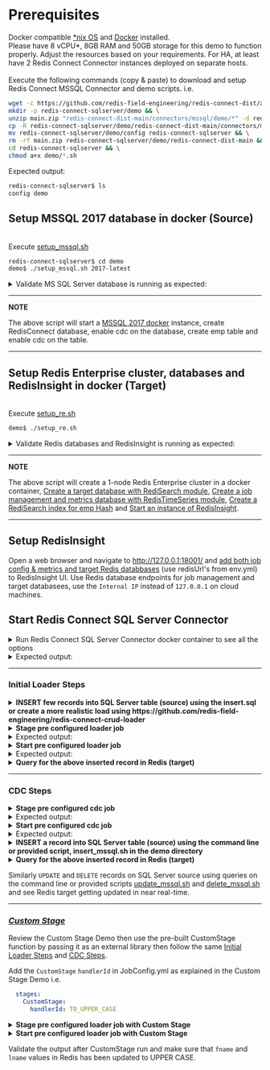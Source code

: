 # Prerequisites

Docker compatible [*nix OS](https://en.wikipedia.org/wiki/Unix-like) and [Docker](https://docs.docker.com/get-docker) installed.
<br>Please have 8 vCPU*, 8GB RAM and 50GB storage for this demo to function properly. Adjust the resources based on your requirements. For HA, at least have 2 Redis Connect Connector instances deployed on separate hosts.</br>
<br>Execute the following commands (copy & paste) to download and setup Redis Connect MSSQL Connector and demo scripts.
i.e.</br>
```bash
wget -c https://github.com/redis-field-engineering/redis-connect-dist/archive/main.zip && \
mkdir -p redis-connect-sqlserver/demo && \
unzip main.zip "redis-connect-dist-main/connectors/mssql/demo/*" -d redis-connect-sqlserver/demo && \
cp -R redis-connect-sqlserver/demo/redis-connect-dist-main/connectors/mssql/demo/* redis-connect-sqlserver/demo && \
mv redis-connect-sqlserver/demo/config redis-connect-sqlserver && \
rm -rf main.zip redis-connect-sqlserver/demo/redis-connect-dist-main && \
cd redis-connect-sqlserver && \
chmod a+x demo/*.sh
```
Expected output:
```bash
redis-connect-sqlserver$ ls
config demo
```

## Setup MSSQL 2017 database in docker (Source)

<br>Execute [setup_mssql.sh](setup_mssql.sh)</br>
```bash
redis-connect-sqlserver$ cd demo
demo$ ./setup_mssql.sh 2017-latest
```

<details><summary>Validate MS SQL Server database is running as expected:</summary>
<p>

```bash
demo$ docker ps -a | grep mssql
8734c894f926        mcr.microsoft.com/mssql/server:2017-latest   "/opt/mssql/bin/nonr…"   2 days ago          Up 2 days           0.0.0.0:1433->1433/tcp                                                                                                                                                                                                                                                                                          mssql-2017-latest-virag-cdc

demo$ docker exec -it mssql-2017-latest-virag-cdc /opt/mssql-tools/bin/sqlcmd -S 127.0.0.1 -U sa -P Redis@123 -y80 -Y 40 -Q 'use RedisConnect;exec sys.sp_cdc_help_change_data_capture;'
Changed database context to 'RedisConnect'.
source_schema                            source_table                             capture_instance                         object_id   source_object_id start_lsn              end_lsn                supports_net_changes has_drop_pending role_name                                index_name                               filegroup_name                           create_date             index_column_list                                                                captured_column_list
---------------------------------------- ---------------------------------------- ---------------------------------------- ----------- ---------------- ---------------------- ---------------------- -------------------- ---------------- ---------------------------------------- ---------------------------------------- ---------------------------------------- ----------------------- -------------------------------------------------------------------------------- --------------------------------------------------------------------------------
dbo                                      emp                                      cdcauditing_emp                           1269579561       1237579447 0x0000002400000B100060 NULL                                      1             NULL NULL                                     PK__emp__AF4C318A4ABE3B75                NULL                                     2021-05-17 15:16:27.013 [empno]                                                                          [empno], [fname], [lname], [job], [mgr], [hiredate], [sal], [comm], [dept]
```
</p>
</details>

---
**NOTE**

The above script will start a [MSSQL 2017 docker](https://hub.docker.com/layers/microsoft/mssql-server-linux/2017-latest/images/sha256-314918ddaedfedc0345d3191546d800bd7f28bae180541c9b8b45776d322c8c2?context=explore) instance, create RedisConnect database, enable cdc on the database, create emp table and enable cdc on the table.

---

## Setup Redis Enterprise cluster, databases and RedisInsight in docker (Target)
<br>Execute [setup_re.sh](setup_re.sh)</br>
```bash
demo$ ./setup_re.sh
```
<details><summary>Validate Redis databases and RedisInsight is running as expected:</summary>
<p>

```bash
demo$ docker ps -a | grep redislabs
8c008000ff5c        redislabs/redisinsight:latest              "bash ./docker-entry…"   2 hours ago         Up 2 hours          0.0.0.0:18001->8001/tcp                                                                                                                                                                                                                                                                                         redisinsight
8fe702a340a9        redislabs/redis:latest                     "/opt/start.sh"          2 hours ago         Up 2 hours          53/tcp, 5353/tcp, 8001/tcp, 8080/tcp, 10000-11999/tcp, 12006-19999/tcp, 0.0.0.0:18070->8070/tcp, 0.0.0.0:18443->8443/tcp, 0.0.0.0:19443->9443/tcp, 0.0.0.0:14000->12000/tcp, 0.0.0.0:14001->12001/tcp, 0.0.0.0:14002->12002/tcp, 0.0.0.0:14003->12003/tcp, 0.0.0.0:14004->12004/tcp, 0.0.0.0:14005->12005/tcp   re-node1

demo$ docker exec -it re-node1 bash -c "rladmin status"
CLUSTER NODES:
NODE:ID    ROLE     ADDRESS        EXTERNAL_ADDRESS       HOSTNAME    SHARDS   CORES         FREE_RAM              PROVISIONAL_RAM       VERSION     STATUS
*node:1    master   172.17.0.2                            re-node1    2/100    16            51.17GB/58.87GB       38.71GB/48.28GB       6.2.8-39    OK

DATABASES:
DB:ID       NAME                                   TYPE  MODULE  STATUS  SHARDS  PLACEMENT  REPLICATION  PERSISTENCE  ENDPOINT
db:1        RedisConnect-Target-db                 redis yes     active  1       dense      disabled     disabled     redis-12000.re-cluster.local:12000
db:2        RedisConnect-JobConfig-Metrics-db      redis yes     active  1       dense      disabled     disabled     redis-12001.re-cluster.local:12001

ENDPOINTS:
DB:ID        NAME                                                                       ID                          NODE           ROLE           SSL
db:1         RedisConnect-Target-db                                                     endpoint:1:1                node:1         single         No
db:2         RedisConnect-JobConfig-Metrics-db                                          endpoint:2:1                node:1         single         No

SHARDS:
DB:ID         NAME                                                        ID            NODE        ROLE        SLOTS         USED_MEMORY          STATUS
db:1          RedisConnect-Target-db                                      redis:1       node:1      master      0-16383       2.3MB                OK
db:2          RedisConnect-JobConfig-Metrics-db                           redis:2       node:1      master      0-16383       1.99MB               OK

demo$ docker exec -it re-node1 bash -c "redis-cli -p 12000 FT._LIST"
1) "idx:emp"
```
</p>
</details>

---
**NOTE**

The above script will create a 1-node Redis Enterprise cluster in a docker container, [Create a target database with RediSearch module](https://docs.redislabs.com/latest/modules/add-module-to-database/), [Create a job management and metrics database with RedisTimeSeries module](https://docs.redislabs.com/latest/modules/add-module-to-database/), [Create a RediSearch index for emp Hash](https://redislabs.com/blog/getting-started-with-redisearch-2-0/) and [Start an instance of RedisInsight](https://docs.redislabs.com/latest/ri/installing/install-docker/).

---

## Setup RedisInsight
Open a web browser and navigate to http://127.0.0.1:18001/ and [add both job config & metrics and target Redis databbases](https://docs.redislabs.com/latest/ri/using-redisinsight/add-instance/) (use redisUrl's from env.yml) to RedisInsight UI. Use Redis database endpoints for job management and target databasees, use the `Internal IP` instead of `127.0.0.1` on cloud machines.

## Start Redis Connect SQL Server Connector

<details><summary>Run Redis Connect SQL Server Connector docker container to see all the options</summary>
<p>

```bash
docker run \
-it --rm --privileged=true \
--name redis-connect-sqlserver \
-e REDISCONNECT_LOGBACK_CONFIG=/opt/redislabs/redis-connect-sqlserver/config/logback.xml \
-e REDISCONNECT_CONFIG=/opt/redislabs/redis-connect-sqlserver/config/samples/sqlserver \
-e REDISCONNECT_SOURCE_USERNAME=sa \
-e REDISCONNECT_SOURCE_PASSWORD=Redis@123 \
-e REDISCONNECT_JAVA_OPTIONS="-Xms256m -Xmx256m" \
-v $(pwd)/../config:/opt/redislabs/redis-connect-sqlserver/config \
--net host \
redislabs/redis-connect-sqlserver:pre-release-alpine
```

</p>
</details>

<details><summary>Expected output:</summary>
<p>

```bash
Unable to find image 'redislabs/redis-connect-sqlserver:pre-release-alpine' locally
pre-release-alpine: Pulling from redislabs/redis-connect-sqlserver
a0d0a0d46f8b: Already exists
e1fc1d22fcb4: Pull complete
3f5fde473eac: Pull complete
a95f82a482cf: Pull complete
e06557015f22: Pull complete
dc1a00dd4c05: Pull complete
c13b3b271b47: Pull complete
4d4fa8f69dc1: Pull complete
Digest: sha256:fc3c53af40ea709a4b4129a869275577b9abe29c8febe7cb2ff864e3dbbe1c32
Status: Downloaded newer image for redislabs/redis-connect-sqlserver:pre-release-alpine
-------------------------------
Redis Connect startup script.
*******************************
Please ensure that the values of environment variables in /opt/redislabs/redis-connect-sqlserver/bin/redisconnect.conf are correctly mapped before executing any of the options below
*******************************
Usage: [-h|cli|stage|start]
options:
-h: Print this help message and exit.
cli: starts redis-connect-cli.
stage: clean and stage redis database with cdc or initial loader job configurations.
start: start Redis Connect instance with provided cdc or initial loader job configurations.
-------------------------------
```

</p>
</details>

-------------------------------

### Initial Loader Steps
<details><summary><b>INSERT few records into SQL Server table (source) using the insert.sql or create a more realistic load using https://github.com/redis-field-engineering/redis-connect-crud-loader</b></summary>
<p>

```bash
demo$ ./insert_mssql.sh
```
OR
```bash
redis-connect-crud-loader/bin$ ./start.sh crudloader
```

</p>
</details>

<details><summary><b>Stage pre configured loader job</b></summary>
<p>

```bash
docker run \
-it --rm --privileged=true \
--name redis-connect-sqlserver \
-e REDISCONNECT_LOGBACK_CONFIG=/opt/redislabs/redis-connect-sqlserver/config/logback.xml \
-e REDISCONNECT_CONFIG=/opt/redislabs/redis-connect-sqlserver/config/samples/loader \
-e REDISCONNECT_SOURCE_USERNAME=sa \
-e REDISCONNECT_SOURCE_PASSWORD=Redis@123 \
-e REDISCONNECT_JAVA_OPTIONS="-Xms256m -Xmx256m" \
-v $(pwd)/../config:/opt/redislabs/redis-connect-sqlserver/config \
--net host \
redislabs/redis-connect-sqlserver:pre-release-alpine stage
```

</p>
</details>

<details><summary>Expected output:</summary>
<p>

```bash
-------------------------------
Staging Redis Connect redis-connect-sqlserver v0.7.0.133 job using Java 11.0.13 on virag-cdc started by root in /opt/redislabs/redis-connect-sqlserver/bin
Loading Redis Connect redis-connect-sqlserver Configurations from /opt/redislabs/redis-connect-sqlserver/config/samples/loader
20:57:15,320 |-INFO in ch.qos.logback.classic.LoggerContext[default] - Found resource [/opt/redislabs/redis-connect-sqlserver/config/logback.xml] at [file:/opt/redislabs/redis-connect-sqlserver/config/logback.xml]
....
....
20:57:15.558 [main] INFO  startup - ##################################################################
20:57:15.560 [main] INFO  startup -
20:57:15.560 [main] INFO  startup - REDIS CONNECT SETUP CLEAN - Deletes metadata related to Redis Connect from Job Management Database

20:57:15.560 [main] INFO  startup -
20:57:15.560 [main] INFO  startup - ##################################################################
20:57:16.289 [main] INFO  startup - Instance: 29@virag-cdc will attempt to delete (clean) all the metadata related to Redis Connect
20:57:17.083 [main] INFO  startup - Instance: 29@virag-cdc successfully established Redis connection for INIT service
20:57:17.090 [main] INFO  startup - Instance: 29@virag-cdc successfully completed flush (clean) of all the metadata related to Redis Connect
20:57:17,628 |-INFO in ch.qos.logback.classic.LoggerContext[default] - Found resource [/opt/redislabs/redis-connect-sqlserver/config/logback.xml] at [file:/opt/redislabs/redis-connect-sqlserver/config/logback.xml]
....
....
20:57:17.873 [main] INFO  startup - ##################################################################
20:57:17.874 [main] INFO  startup -
20:57:17.875 [main] INFO  startup - REDIS CONNECT SETUP CREATE - Seed metadata related to Redis Connect to Job Management Database
20:57:17.875 [main] INFO  startup -
20:57:17.875 [main] INFO  startup - ##################################################################
20:57:18.582 [main] INFO  startup - Instance: 99@virag-cdc will attempt Job Management Database (Redis) with all the configurations and scripts, if applicable, needed to execute jobs
20:57:19.321 [main] INFO  startup - Instance: 99@virag-cdc successfully established Redis connection for INIT service
20:57:19.324 [main] INFO  startup - Instance: 99@virag-cdc successfully created Job Claim Assignment Stream and Consumer Group
20:57:19.338 [main] INFO  startup - Instance: 99@virag-cdc successfully seeded Job related metadata
20:57:19.338 [main] INFO  startup - Instance: 99@virag-cdc successfully seeded Metrics related metadata
20:57:19.338 [main] INFO  startup - Instance: 99@virag-cdc successfully staged Job Management Database (Redis) with all the configurations and scripts, if applicable, needed to execute jobs
-------------------------------
```

</p>
</details>

<details><summary><b>Start pre configured loader job</b></summary>
<p>

```bash
docker run \
-it --rm --privileged=true \
--name redis-connect-sqlserver \
-e REDISCONNECT_LOGBACK_CONFIG=/opt/redislabs/redis-connect-sqlserver/config/logback.xml \
-e REDISCONNECT_CONFIG=/opt/redislabs/redis-connect-sqlserver/config/samples/loader \
-e REDISCONNECT_REST_API_ENABLED=false \
-e REDISCONNECT_REST_API_PORT=8282 \
-e REDISCONNECT_SOURCE_USERNAME=sa \
-e REDISCONNECT_SOURCE_PASSWORD=Redis@123 \
-e REDISCONNECT_JAVA_OPTIONS="-Xms256m -Xmx1g" \
-v $(pwd)/../config:/opt/redislabs/redis-connect-sqlserver/config \
--net host \
redislabs/redis-connect-sqlserver:pre-release-alpine start
```

</p>
</details>

<details><summary>Expected output:</summary>
<p>

```bash
-------------------------------
Starting Redis Connect redis-connect-sqlserver v0.7.0.133 instance using Java 11.0.13 on virag-cdc started by root in /opt/redislabs/redis-connect-sqlserver/bin
Loading Redis Connect redis-connect-sqlserver Configurations from /opt/redislabs/redis-connect-sqlserver/config/samples/loader
23:11:11,963 |-INFO in ch.qos.logback.classic.LoggerContext[default] - Found resource [/opt/redislabs/redis-connect-sqlserver/config/logback.xml] at [file:/opt/redislabs/redis-connect-sqlserver/config/logback.xml]
....
....
23:15:11.429 [main] INFO  startup -
23:15:11.432 [main] INFO  startup -  /$$$$$$$                  /$$ /$$                  /$$$$$$                                                      /$$
23:15:11.433 [main] INFO  startup - | $$__  $$                | $$|__/                 /$$__  $$                                                    | $$
23:15:11.433 [main] INFO  startup - | $$  \ $$  /$$$$$$   /$$$$$$$ /$$  /$$$$$$$      | $$  \__/  /$$$$$$  /$$$$$$$  /$$$$$$$   /$$$$$$   /$$$$$$$ /$$$$$$
23:15:11.433 [main] INFO  startup - | $$$$$$$/ /$$__  $$ /$$__  $$| $$ /$$_____/      | $$       /$$__  $$| $$__  $$| $$__  $$ /$$__  $$ /$$_____/|_  $$_/
23:15:11.434 [main] INFO  startup - | $$__  $$| $$$$$$$$| $$  | $$| $$|  $$$$$$       | $$      | $$  \ $$| $$  \ $$| $$  \ $$| $$$$$$$$| $$        | $$
23:15:11.434 [main] INFO  startup - | $$  \ $$| $$_____/| $$  | $$| $$ \____  $$      | $$    $$| $$  | $$| $$  | $$| $$  | $$| $$_____/| $$        | $$ /$$
23:15:11.434 [main] INFO  startup - | $$  | $$|  $$$$$$$|  $$$$$$$| $$ /$$$$$$$/      |  $$$$$$/|  $$$$$$/| $$  | $$| $$  | $$|  $$$$$$$|  $$$$$$$  |  $$$$/
23:15:11.434 [main] INFO  startup - |__/  |__/ \_______/ \_______/|__/|_______/        \______/  \______/ |__/  |__/|__/  |__/ \_______/ \_______/   \___/
23:15:11.434 [main] INFO  startup -
23:15:11.434 [main] INFO  startup - ##################################################################
23:15:11.434 [main] INFO  startup -
23:15:11.434 [main] INFO  startup - Initializing Redis Connect Instance
23:15:11.434 [main] INFO  startup -
23:15:11.434 [main] INFO  startup - ##################################################################
23:15:11.439 [main] INFO  startup - Manifest Details connect-core         : Build : 0.8.0.148 : Build-Time : 2021-11-01T14:59:42Z
23:15:11.442 [main] INFO  startup - Manifest Details connect-redis-core   : Build : 0.8.0.142 : Build-Time : 2021-11-01T14:59:42Z
23:15:11.446 [main] INFO  startup - Manifest Details connector-rdb        : Build : 0.8.0.147 : Build-Time : 2021-11-01T14:59:42Z
23:15:17.834 [main] INFO  startup - Instance: 29@virag-cdc successfully established Redis connection for JobManager service
23:15:17.939 [main] INFO  startup - Instance: 29@virag-cdc successfully established PUB/SUB Redis connection
23:15:17.959 [main] INFO  startup - Instance: 29@virag-cdc successfully established PUB/SUB Redis connection
23:15:17.967 [main] INFO  startup - Instance: 29@virag-cdc successfully started JobManager service
23:15:17.985 [main] INFO  startup - Instance: 29@virag-cdc successfully established Redis connection for JobReaper service
23:15:17.985 [main] INFO  startup - Instance: 29@virag-cdc successfully started JobReaper service
23:15:18.003 [main] INFO  startup - Instance: 29@virag-cdc successfully established Redis connection for JobClaimer service
23:15:18.003 [main] INFO  startup - Instance: 29@virag-cdc successfully started JobClaimer service
23:15:18.008 [main] INFO  startup - Instance: 29@virag-cdc successfully subscribed to Channel: REDIS.CONNECT.JOB.CLAIM.TRANSITION.EVENTS
23:15:18.008 [main] INFO  startup - Instance: 29@virag-cdc did not enable embedded REST API server
23:15:27.995 [JobManager-1] INFO  startup - Instance: 29@virag-cdc successfully established Redis connection for HeartbeatManager service
23:15:27.997 [JobManager-1] INFO  startup - Instance: 29@virag-cdc was successfully elected Redis Connect cluster leader
23:15:38.385 [JobManager-1] INFO  startup - Instance: 29@virag-cdc successfully started job execution for JobId: {connect}:job:initial_load
23:15:38.386 [JobManager-1] INFO  startup - Instance: 29@virag-cdc has successfully claimed ownership of JobId: {connect}:job:initial_load
23:15:38.386 [JobManager-1] INFO  startup - Instance: 29@virag-cdc has claimed 1 job(s) from its 2 max allowable capacity
23:15:38.398 [JobManager-1] INFO  startup - JobId: {connect}:job:initial_load claim request with ID: 1635808503423-0 has been fully processed and all metadata has been updated
....
....
```

</p>
</details>

<details><summary><b>Query for the above inserted record in Redis (target)</b></summary>
<p>

```bash
demo$ sudo docker exec -it re-node1 bash -c 'redis-cli -p 12000 ft.search idx:emp "*"'
```

</p>
</details>

-------------------------------

### CDC Steps
<details><summary><b>Stage pre configured cdc job</b></summary>
<p>

```bash
docker run \
-it --rm --privileged=true \
--name redis-connect-sqlserver \
-e REDISCONNECT_LOGBACK_CONFIG=/opt/redislabs/redis-connect-sqlserver/config/logback.xml \
-e REDISCONNECT_CONFIG=/opt/redislabs/redis-connect-sqlserver/config/samples/sqlserver \
-e REDISCONNECT_SOURCE_USERNAME=sa \
-e REDISCONNECT_SOURCE_PASSWORD=Redis@123 \
-e REDISCONNECT_JAVA_OPTIONS="-Xms256m -Xmx256m" \
-v $(pwd)/../config:/opt/redislabs/redis-connect-sqlserver/config \
--net host \
redislabs/redis-connect-sqlserver:pre-release-alpine stage
```

</p>
</details>

<details><summary>Expected output:</summary>
<p>

```bash
-------------------------------
Staging Redis Connect redis-connect-sqlserver v0.7.0.133 job using Java 11.0.13 on virag-cdc started by root in /opt/redislabs/redis-connect-sqlserver/bin
Loading Redis Connect redis-connect-sqlserver Configurations from /opt/redislabs/redis-connect-sqlserver/config/samples/sqlserver
00:43:35,730 |-INFO in ch.qos.logback.classic.LoggerContext[default] - Found resource [/opt/redislabs/redis-connect-sqlserver/config/logback.xml] at [file:/opt/redislabs/redis-connect-sqlserver/config/logback.xml]
....
....
00:43:35.997 [main] INFO  startup - ##################################################################
00:43:35.999 [main] INFO  startup -
00:43:35.999 [main] INFO  startup - REDIS CONNECT SETUP CLEAN - Deletes metadata related to Redis Connect from Job Management Database

00:43:35.999 [main] INFO  startup -
00:43:35.999 [main] INFO  startup - ##################################################################
00:43:36.750 [main] INFO  startup - Instance: 31@virag-cdc will attempt to delete (clean) all the metadata related to Redis Connect
00:43:37.545 [main] INFO  startup - Instance: 31@virag-cdc successfully established Redis connection for INIT service
00:43:37.561 [main] INFO  startup - Instance: 31@virag-cdc successfully completed flush (clean) of all the metadata related to Redis Connect
....
....
00:43:38.363 [main] INFO  startup - ##################################################################
00:43:38.364 [main] INFO  startup -
00:43:38.365 [main] INFO  startup - REDIS CONNECT SETUP CREATE - Seed metadata related to Redis Connect to Job Management Database
00:43:38.365 [main] INFO  startup -
00:43:38.365 [main] INFO  startup - ##################################################################
00:43:39.093 [main] INFO  startup - Instance: 104@virag-cdc will attempt Job Management Database (Redis) with all the configurations and scripts, if applicable, needed to execute jobs
00:43:39.860 [main] INFO  startup - Instance: 104@virag-cdc successfully established Redis connection for INIT service
00:43:39.862 [main] INFO  startup - Instance: 104@virag-cdc successfully created Job Claim Assignment Stream and Consumer Group
00:43:39.878 [main] INFO  startup - Instance: 104@virag-cdc successfully seeded Job related metadata
....
....
-------------------------------
```

</p>
</details>

<details><summary><b>Start pre configured cdc job</b></summary>
<p>

```bash
docker run \
-it --rm --privileged=true \
--name redis-connect-sqlserver \
-e REDISCONNECT_LOGBACK_CONFIG=/opt/redislabs/redis-connect-sqlserver/config/logback.xml \
-e REDISCONNECT_CONFIG=/opt/redislabs/redis-connect-sqlserver/config/samples/sqlserver \
-e REDISCONNECT_REST_API_ENABLED=true \
-e REDISCONNECT_REST_API_PORT=8282 \
-e REDISCONNECT_SOURCE_USERNAME=sa \
-e REDISCONNECT_SOURCE_PASSWORD=Redis@123 \
-e REDISCONNECT_JAVA_OPTIONS="-Xms256m -Xmx1g" \
-v $(pwd)/../config:/opt/redislabs/redis-connect-sqlserver/config \
--net host \
redislabs/redis-connect-sqlserver:pre-release-alpine start
```

</p>
</details>

<details><summary>Expected output:</summary>
<p>

```bash
-------------------------------
Starting Redis Connect redis-connect-sqlserver v0.7.0.133 instance using Java 11.0.13 on virag-cdc started by root in /opt/redislabs/redis-connect-sqlserver/bin
Loading Redis Connect redis-connect-sqlserver Configurations from /opt/redislabs/redis-connect-sqlserver/config/samples/sqlserver
00:44:43,241 |-INFO in ch.qos.logback.classic.LoggerContext[default] - Found resource [/opt/redislabs/redis-connect-sqlserver/config/logback.xml] at [file:/opt/redislabs/redis-connect-sqlserver/config/logback.xml]
....
....
00:44:43.551 [main] INFO  startup -
00:44:43.554 [main] INFO  startup -  /$$$$$$$                  /$$ /$$                  /$$$$$$                                                      /$$
00:44:43.554 [main] INFO  startup - | $$__  $$                | $$|__/                 /$$__  $$                                                    | $$
00:44:43.555 [main] INFO  startup - | $$  \ $$  /$$$$$$   /$$$$$$$ /$$  /$$$$$$$      | $$  \__/  /$$$$$$  /$$$$$$$  /$$$$$$$   /$$$$$$   /$$$$$$$ /$$$$$$
00:44:43.555 [main] INFO  startup - | $$$$$$$/ /$$__  $$ /$$__  $$| $$ /$$_____/      | $$       /$$__  $$| $$__  $$| $$__  $$ /$$__  $$ /$$_____/|_  $$_/
00:44:43.555 [main] INFO  startup - | $$__  $$| $$$$$$$$| $$  | $$| $$|  $$$$$$       | $$      | $$  \ $$| $$  \ $$| $$  \ $$| $$$$$$$$| $$        | $$
00:44:43.555 [main] INFO  startup - | $$  \ $$| $$_____/| $$  | $$| $$ \____  $$      | $$    $$| $$  | $$| $$  | $$| $$  | $$| $$_____/| $$        | $$ /$$
00:44:43.555 [main] INFO  startup - | $$  | $$|  $$$$$$$|  $$$$$$$| $$ /$$$$$$$/      |  $$$$$$/|  $$$$$$/| $$  | $$| $$  | $$|  $$$$$$$|  $$$$$$$  |  $$$$/
00:44:43.556 [main] INFO  startup - |__/  |__/ \_______/ \_______/|__/|_______/        \______/  \______/ |__/  |__/|__/  |__/ \_______/ \_______/   \___/
00:44:43.556 [main] INFO  startup -
00:44:43.556 [main] INFO  startup - ##################################################################
00:44:43.556 [main] INFO  startup -
00:44:43.556 [main] INFO  startup - Initializing Redis Connect Instance
00:44:43.556 [main] INFO  startup -
00:44:43.556 [main] INFO  startup - ##################################################################
00:44:43.563 [main] INFO  startup - Manifest Details connect-core         : Build : 0.8.0.148 : Build-Time : 2021-11-01T14:59:42Z
00:44:43.567 [main] INFO  startup - Manifest Details connect-redis-core   : Build : 0.8.0.142 : Build-Time : 2021-11-01T14:59:42Z
00:44:43.570 [main] INFO  startup - Manifest Details connector-rdb        : Build : 0.8.0.147 : Build-Time : 2021-11-01T14:59:42Z
00:44:49.991 [main] INFO  startup - Instance: 30@virag-cdc successfully established Redis connection for JobManager service
00:44:50.101 [main] INFO  startup - Instance: 30@virag-cdc successfully established PUB/SUB Redis connection
00:44:50.119 [main] INFO  startup - Instance: 30@virag-cdc successfully established PUB/SUB Redis connection
00:44:50.127 [main] INFO  startup - Instance: 30@virag-cdc successfully started JobManager service
00:44:50.145 [main] INFO  startup - Instance: 30@virag-cdc successfully established Redis connection for JobReaper service
00:44:50.146 [main] INFO  startup - Instance: 30@virag-cdc successfully started JobReaper service
00:44:50.165 [main] INFO  startup - Instance: 30@virag-cdc successfully established Redis connection for JobClaimer service
00:44:50.165 [main] INFO  startup - Instance: 30@virag-cdc successfully started JobClaimer service
00:44:50.170 [main] INFO  startup - Instance: 30@virag-cdc successfully subscribed to Channel: REDIS.CONNECT.JOB.CLAIM.TRANSITION.EVENTS
00:44:50.170 [main] INFO  startup - Instance: 30@virag-cdc did not enable embedded REST API server
00:45:00.155 [JobManager-1] INFO  startup - Instance: 30@virag-cdc successfully established Redis connection for HeartbeatManager service
00:45:00.156 [JobManager-1] INFO  startup - Instance: 30@virag-cdc was successfully elected Redis Connect cluster leader
00:45:10.234 [JobManager-1] INFO  startup - Getting instance of EventHandler for : REDIS_HASH_WRITER
00:45:10.267 [JobManager-1] INFO  startup - Instance: 30@virag-cdc successfully established Redis connection for RedisConnectorEventHandler service
00:45:10.271 [JobManager-1] INFO  startup - Getting instance of EventHandler for : REDIS_HASH_CHECKPOINT_WRITER
00:45:10.271 [JobManager-1] WARN  startup - metricsKey not set - Metrics collection will be disabled
00:45:10.291 [JobManager-1] INFO  startup - Instance: 30@virag-cdc successfully established Redis connection for RedisCheckpointReader service
00:45:10.305 [JobManager-1] INFO  redisconnect - Reading Mapper Config from : /opt/redislabs/redis-connect-sqlserver/config/samples/sqlserver/mappers
00:45:10.320 [JobManager-1] INFO  redisconnect - Loaded Config for : dbo.emp
....
....
```

</p>
</details>

<details><summary><b>INSERT a record into SQL Server table (source) using the command line or provided script, insert_mssql.sh in the demo directory</b></summary>
<p>

```bash
sudo docker exec -it mssql-2017-latest-$(hostname) bash -c '/opt/mssql-tools/bin/sqlcmd -S localhost -U sa -P "Redis@123" -d RedisConnect'

1> insert into dbo.emp values(1002, 'Virag', 'Tripathi', 'SA', 1, '2018-08-06 00:00:00.000', '2000', '10', 1)
2> go

(1 rows affected)
1> quit
```

</p>
</details>

<details><summary><b>Query for the above inserted record in Redis (target)</b></summary>
<p>

```bash
sudo docker exec -it re-node1 bash -c 'redis-cli -p 12000 ft.search idx:emp "@EmployeeNumber:[1000 1002]"'
```

</p>
</details>

Similarly `UPDATE` and `DELETE` records on SQL Server source using queries on the command line or provided scripts [update_mssql.sh](update_mssql.sh) and [delete_mssql.sh](delete_mssql.sh) and see Redis target getting updated in near real-time.

-------------------------------

### [_Custom Stage_](https://github.com/redis-field-engineering/redis-connect-custom-stage-demo)

Review the Custom Stage Demo then use the pre-built CustomStage function by passing it as an external library then follow the same [Initial Loader Steps](#initial-loader-steps) and [CDC Steps](#cdc-steps).

Add the `CustomStage` `handlerId` in JobConfig.yml as explained in the Custom Stage Demo i.e.
```yml
  stages:
    CustomStage:
      handlerId: TO_UPPER_CASE
```
<details><summary><b>Stage pre configured loader job with Custom Stage</b></summary>
<p>

```bash
docker run \
-it --rm --privileged=true \
--name redis-connect-sqlserver \
-e REDISCONNECT_LOGBACK_CONFIG=/opt/redislabs/redis-connect-sqlserver/config/logback.xml \
-e REDISCONNECT_CONFIG=/opt/redislabs/redis-connect-sqlserver/config/samples/loader \
-e REDISCONNECT_SOURCE_USERNAME=redisconnect \
-e REDISCONNECT_SOURCE_PASSWORD=Redis@123 \
-e REDISCONNECT_JAVA_OPTIONS="-Xms256m -Xmx256m" \
-v $(pwd)/../config:/opt/redislabs/redis-connect-sqlserver/config \
-v $(pwd)/../extlib:/opt/redislabs/redis-connect-sqlserver/extlib \
--net host \
redislabs/redis-connect-sqlserver:pre-release-alpine stage
```

</p>
</details>

<details><summary><b>Start pre configured loader job with Custom Stage</b></summary>
<p>

```bash
docker run \
-it --rm --privileged=true \
--name redis-connect-sqlserver \
-e REDISCONNECT_LOGBACK_CONFIG=/opt/redislabs/redis-connect-sqlserver/config/logback.xml \
-e REDISCONNECT_CONFIG=/opt/redislabs/redis-connect-sqlserver/config/samples/loader \
-e REDISCONNECT_REST_API_ENABLED=false \
-e REDISCONNECT_REST_API_PORT=8282 \
-e REDISCONNECT_SOURCE_USERNAME=sa \
-e REDISCONNECT_SOURCE_PASSWORD=Redis@123 \
-e REDISCONNECT_JAVA_OPTIONS="-Xms256m -Xmx1g" \
-v $(pwd)/../config:/opt/redislabs/redis-connect-sqlserver/config \
-v $(pwd)/../extlib:/opt/redislabs/redis-connect-sqlserver/extlib \
--net host \
redislabs/redis-connect-sqlserver:pre-release-alpine start
```

</p>
</details>

Validate the output after CustomStage run and make sure that `fname` and `lname` values in Redis has been updated to UPPER CASE.
